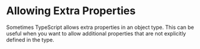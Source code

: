 # Allowing Extra Properties

Sometimes TypeScript allows extra properties in an object type. This can be useful when you want to allow additional properties that are not explicitly defined in the type.
